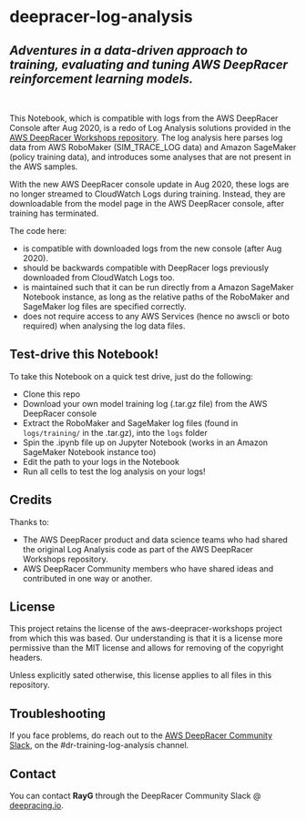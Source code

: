# deepracer-log-analysis
## *Adventures in a data-driven approach to training, evaluating and tuning AWS DeepRacer reinforcement learning models.*

<br>

This Notebook, which is compatible with logs from the AWS DeepRacer Console after Aug 2020, is a redo of Log Analysis solutions provided in the [AWS DeepRacer Workshops repository](https://github.com/aws-samples/aws-deepracer-workshops). The log analysis here parses log data from AWS RoboMaker (SIM_TRACE_LOG data) and Amazon SageMaker (policy training data), and introduces some analyses that are not present in the AWS samples.

With the new AWS DeepRacer console update in Aug 2020, these logs are no longer streamed to CloudWatch Logs during training. Instead, they are downloadable from the model page in the AWS DeepRacer console, after training has terminated.

The code here:
- is compatible with downloaded logs from the new console (after Aug 2020).
- should be backwards compatible with DeepRacer logs previously downloaded from CloudWatch Logs too.
- is maintained such that it can be run directly from a Amazon SageMaker Notebook instance, as long as the relative paths of the RoboMaker and SageMaker log files are specified correctly.
- does not require access to any AWS Services (hence no awscli or boto required) when analysing the log data files.

## Test-drive this Notebook!

To take this Notebook on a quick test drive, just do the following:
- Clone this repo
- Download your own model training log (.tar.gz file) from the AWS DeepRacer console
- Extract the RoboMaker and SageMaker log files (found in `logs/training/` in the .tar.gz), into the `logs` folder
- Spin the .ipynb file up on Jupyter Notebook (works in an Amazon SageMaker Notebook instance too)
- Edit the path to your logs in the Notebook
- Run all cells to test the log analysis on your logs!

## Credits

Thanks to:
- The AWS DeepRacer product and data science teams who had shared the original Log Analysis code as part of the AWS DeepRacer Workshops repository.
- AWS DeepRacer Community members who have shared ideas and contributed in one way or another.

## License

This project retains the license of the aws-deepracer-workshops project from which this was based. Our understanding is that it is a license more permissive than the MIT license and allows for removing of the copyright headers.

Unless explicitly sated otherwise, this license applies to all files in this repository.

## Troubleshooting

If you face problems, do reach out to the [AWS DeepRacer Community Slack](https://deepracing.io/), on the #dr-training-log-analysis channel.

## Contact

You can contact **RayG** through the DeepRacer Community Slack @ [deepracing.io](https://deepracing.io/).
